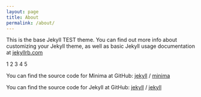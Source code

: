 ```yaml
---
layout: page
title: About
permalink: /about/
---
```


This is the base Jekyll TEST theme. You can find out more info about customizing your Jekyll theme, as well as basic Jekyll usage documentation at [jekyllrb.com](https://jekyllrb.com/)

1
2
3
4
5


You can find the source code for Minima at GitHub:
[jekyll][jekyll-organization] /
[minima](https://github.com/jekyll/minima)

You can find the source code for Jekyll at GitHub:
[jekyll][jekyll-organization] /
[jekyll](https://github.com/jekyll/jekyll)


[jekyll-organization]: https://github.com/jekyll

